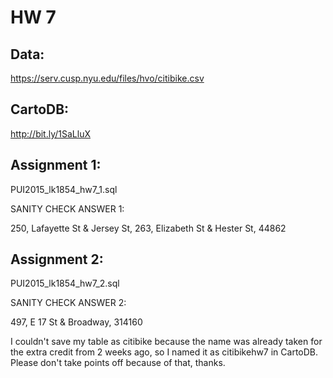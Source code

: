 # HW 7

## Data:
https://serv.cusp.nyu.edu/files/hvo/citibike.csv

## CartoDB:
http://bit.ly/1SaLluX

## Assignment 1:
PUI2015_lk1854_hw7_1.sql

SANITY CHECK ANSWER 1:

250, Lafayette St & Jersey St, 263, Elizabeth St & Hester St, 44862

## Assignment 2:
PUI2015_lk1854_hw7_2.sql

SANITY CHECK ANSWER 2:

497, E 17 St & Broadway, 314160


I couldn't save my table as citibike because the name was already taken for the extra credit from 2 weeks ago, so I named it as citibikehw7 in CartoDB. Please don't take points off because of that, thanks.